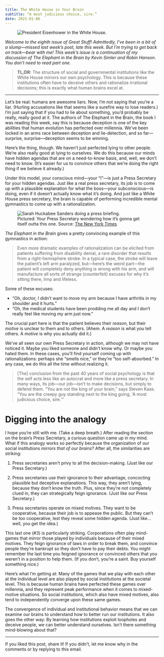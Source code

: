 ```yaml
---
title: The White House in Your Brain
subtitle: “A most judicious choice, sire.”
date: 2021-01-06
---
```


<figure>
  <img src="/static/the-white-house-in-your-brain/intro.jpeg" alt="President Eisenhower in the White House." />
</figure>

_Welcome to the eighth issue of Great Stuff! Admittedly, I’ve been in a bit of a slump—missed last week’s post, late this week. But I’m trying to get back on track—bear with me! This week’s issue is a continuation of my discussion of The Elephant in the Brain by Kevin Simler and Robin Hanson. You don’t need to read part one._

> **TL;DR:** The structure of social and governmental institutions like the White House mirrors our own psychology. This is because these institutions often have to deceive others and rationalize irrational decisions; this is exactly what human brains excel at.

---

Let’s be real: humans are awesome liars. Now, I’m not saying that you’re a liar. (Hurling accusations like that seems like a surefire way to lose readers.) I’m just saying that if you had to lie about something, you’d probably be really, really good at it. The authors of The Elephant in the Brain, the book I was reading this week, say this is because deception is one of the key abilities that human evolution has perfected over millennia. We’ve been locked in an arms race between deception and lie-detection, and so far—surprise, surprise—deception seems to be winning.

Here’s the thing, though. We haven’t just perfected lying to other people. We’re also really good at lying to ourselves. We do this because our minds have hidden agendas that are on a need-to-know basis, and, well, we don’t need to know. (It’s easier for us to convince others that we’re doing the right thing if we believe it already.)

Under this model, your conscious mind—your “I”—is just a Press Secretary for your hidden agendas. Just like a real press secretary, its job is to come up with a plausible explanation for what the boss—your subconscious—is doing, even if it doesn’t actually know what it’s doing. And just like a White House press secretary, the brain is capable of performing incredible mental gymnastics to come up with a rationalization.

<figure>
  <img src="/static/the-white-house-in-your-brain/huckabee.jpeg" alt="Sarah Huckabee Sanders doing a press briefing." />
  <figcaption>Pictured: Your Press Secretary wondering how it’s gonna get itself outta this one. Source: <a href="https://www.nytimes.com/2019/06/18/opinion/sarah-sanders-trump.html">The New York Times</a></figcaption>
</figure>

_The Elephant in the Brain_ gives a pretty convincing example of this gymnastics in action:

> Even more dramatic examples of rationalization can be elicited from patients suffering from disability denial, a rare disorder that results from a right-hemisphere stroke. In a typical case, the stroke will leave the patient’s left arm paralyzed, but—here’s the weird part—the patient will completely deny anything is wrong with his arm, and will manufacture all sorts of strange (counterfeit) excuses for why it’s sitting there, limp and lifeless.

Some of these excuses:

- “Oh, doctor, I didn’t want to move my arm because I have arthritis in my shoulder and it hurts.”
- “Oh, the medical students have been prodding me all day and I don’t really feel like moving my arm just now.”

The crucial part here is that the patient believes their _reason_, but their _motive_ is unclear to them and to others. (Ahem. A _reason_ is what you tell others. A _motive_ is why you actually did it.)

We’ve all seen our own Press Secretary in action, although we may not have noticed it. Maybe you liked someone and didn’t know why. Or maybe you hated them. In these cases, you’ll find yourself coming up with rationalizations: perhaps she “smells nice,” or they’re “too self-absorbed.” In any case, we do this all the time without realizing it.

> [The] conclusion from the past 40 years of social psychology is that the self acts less like an autocrat and more like a press secretary. In many ways, its job—our job—isn’t to make decisions, but simply to defend them. “You are not the king of your brain,” says Steven Kaas. “You are the creepy guy standing next to the king going, ‘A most judicious choice, sire.’”

# Digging into the analogy

I hope you’re still with me. (Take a deep breath.) After reading the section on the brain’s Press Secretary, a curious question came up in my mind. What if this analogy works so perfectly because the organization of our social institutions _mirrors that of our brains_? After all, the similarities are striking:

1. Press secretaries aren’t privy to all the decision-making. (Just like our Press Secretary.)

2. Press secretaries use their ignorance to their advantage, concocting plausible but deceptive explanations. This way, they aren’t lying, because they don’t know the truth. Plus, since they’re not completely clued in, they can strategically feign ignorance. (Just like our Press Secretary.)

3. Press secretaries operate on mixed motives. They want to be cooperative, because their job is to appease the public. But they can’t be too cooperative, lest they reveal some hidden agenda. (Just like… well, you get the idea.)

This last one (#3) is particularly striking. Corporations often play mind-games that mirror those played by individuals because of their mixed motives. They feign ignorance of laws in order to break them, and convince people they’re bankrupt so they don’t have to pay their debts. You might remember the last time you feigned ignorance or convinced others that you weren’t in a position to help them. (If you don’t, you’re a saint. Buy yourself something nice.)

Here’s what I’m getting at: Many of the games that we play with each other at the individual level are also played by social institutions at the societal level. This is because human brains have perfected these games over millennia, and they represent peak performance when it comes to mixed-motive situations. So social institutions, which also have mixed motives, also tend to independently converge upon these same games.

The convergence of individual and institutional behavior means that we can examine our brains to understand how to better run our institutions. It also goes the other way: By learning how institutions exploit loopholes and deceive people, we can better understand ourselves. Isn’t there something mind-blowing about that?

---

If you liked this post, share it! If you didn’t, let me know why in the comments or by replying to this email.
